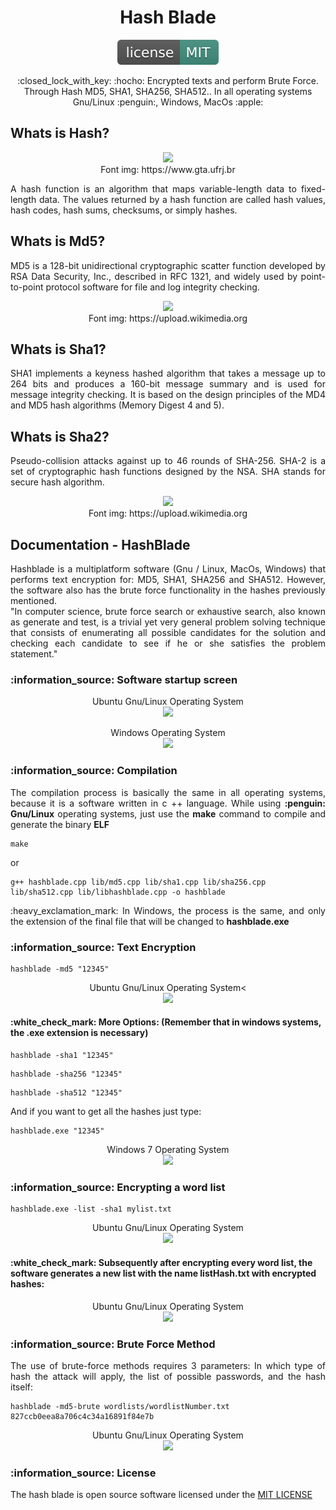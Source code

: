 <h1 align="center">Hash Blade</h1>
<p align="center">
  <img src="https://github.com/WalderlanSena/tagsGit/blob/master/licenseMIT.svg">
</p>
<p align="center">:closed_lock_with_key: :hocho: Encrypted texts and perform Brute Force. Through Hash MD5, SHA1, SHA256, SHA512.. In all operating systems Gnu/Linux :penguin:, Windows, MacOs :apple:</p>

<h2>Whats is Hash?</h2>
<p align="center">
  <img src="https://www.gta.ufrj.br/ensino/eel879/trabalhos_vf_2008_2/hugo/NotesImages/Topic10NotesImage3.jpg"><br>
  Font img: https://www.gta.ufrj.br
</p>
<p align="justify">A hash function is an algorithm that maps variable-length data to fixed-length data. The values returned by a hash function are called hash values, hash codes, hash sums, checksums, or simply hashes.</p>

<h2>Whats is Md5?</h2>
<p align="justify">MD5 is a 128-bit unidirectional cryptographic scatter function developed by RSA Data Security, Inc., described in RFC 1321, and widely used by point-to-point protocol software for file and log integrity checking.</p>
<p align="center">
  <img src="https://upload.wikimedia.org/wikipedia/commons/thumb/c/c8/CPT-Hashing-File-Transmission.svg/350px-CPT-Hashing-File-Transmission.svg.png"><br>Font img: https://upload.wikimedia.org</p>

<h2>Whats is Sha1?</h2>

<p align="justify">SHA1 implements a keyness hashed algorithm that takes a message up to 264 bits and produces a 160-bit message summary and is used for message integrity checking. It is based on the design principles of the MD4 and MD5 hash algorithms (Memory Digest 4 and 5).</p>

<h2>Whats is Sha2?</h2>

<p align="justify">Pseudo-collision attacks against up to 46 rounds of SHA-256. SHA-2 is a set of cryptographic hash functions designed by the NSA. SHA stands for secure hash algorithm.</p> 
<p align="center">
  <img src="https://upload.wikimedia.org/wikipedia/commons/thumb/7/7d/SHA-2.svg/400px-SHA-2.svg.png"><br>Font img: https://upload.wikimedia.org</p>

<h2>Documentation - HashBlade</h2>

<p align="justify"> Hashblade is a multiplatform software (Gnu / Linux, MacOs, Windows) that performs text encryption for: MD5, SHA1, SHA256 and SHA512. However, the software also has the brute force functionality in the hashes previously mentioned. <br>
"In computer science, brute force search or exhaustive search, also known as generate and test, is a trivial yet very general problem solving technique that consists of enumerating all possible candidates for the solution and checking each candidate to see if he or she satisfies the problem statement."
</p>

<h3>:information_source: Software startup screen</h3>

<p align="center">
  Ubuntu Gnu/Linux Operating System<br />
  <img src="https://github.com/WalderlanSena/hashblade/blob/master/src/hashbladeLinux.png">
</p>

<p align="center">
  Windows Operating System<br />
  <img src="https://github.com/WalderlanSena/hashblade/blob/master/src/hashbladewin.png">
</p>

<h3>:information_source: Compilation</h3>

<p align="justify">The compilation process is basically the same in all operating systems, because it is a software written in c ++ language. While using <b>:penguin: Gnu/Linux</b> operating systems, just use the <b>make</b> command to compile and generate the binary <b>ELF</b>
  
 ```shellscript  
 make
 ```
 or
  ```shellscript
 g++ hashblade.cpp lib/md5.cpp lib/sha1.cpp lib/sha256.cpp lib/sha512.cpp lib/libhashblade.cpp -o hashblade
 ```
 <p align="justify">:heavy_exclamation_mark: In Windows, the process is the same, and only the extension of the final file that will be changed to <b>hashblade.exe</b></p>


<h3>:information_source: Text Encryption</h3>

```shellscript
hashblade -md5 "12345"
```
<p align="center">
  Ubuntu Gnu/Linux Operating System<<br/>
  <img src="https://github.com/WalderlanSena/hashblade/blob/master/src/hashBladeMD5Linux.png">
</p>

<h4>:white_check_mark: More Options: (Remember that in windows systems, the .exe extension is necessary)</h4>

```shellscript
hashblade -sha1 "12345"
```

```shellscript
hashblade -sha256 "12345"
```

```shellscript
hashblade -sha512 "12345"
```

<p align="justify">And if you want to get all the hashes just type:</p>

```shellscript
hashblade.exe "12345"
```

<p align="center">
  Windows 7 Operating System<br/>
  <img src="https://github.com/WalderlanSena/hashblade/blob/master/src/HashBladeWinAll.png">
</p>

<h3>:information_source: Encrypting a word list</h3>

```shellscript
hashblade.exe -list -sha1 mylist.txt
```
<p align="center">
  Ubuntu Gnu/Linux Operating System<br/>
  <img src="https://github.com/WalderlanSena/hashblade/blob/master/src/HashBladeSha1ListLinux.png">
</p>

<h4>:white_check_mark: Subsequently after encrypting every word list, the software generates a new list with the name <b>listHash.txt</b> with encrypted hashes:</h4>

<p align="center">
  Ubuntu Gnu/Linux Operating System<br/>
  <img src="https://github.com/WalderlanSena/hashblade/blob/master/src/ListFinal.png">
</p>

<h3>:information_source: Brute Force Method</h3>

<p align="justify">The use of brute-force methods requires 3 parameters: In which type of hash the attack will apply, the list of possible passwords, and the hash itself:</p>

```shellscript
hashblade -md5-brute wordlists/wordlistNumber.txt 827ccb0eea8a706c4c34a16891f84e7b
```
<p align="center">
  Ubuntu Gnu/Linux Operating System<br/>
  <img src="https://github.com/WalderlanSena/hashblade/blob/master/src/HashBladeMd5BruteLinux.png">
</p>


<h3>:information_source: License</h3>

<p align="justify">The hash blade is open source software licensed under the <a href="https://github.com/WalderlanSena/hashblade/blob/master/LICENSE">MIT LICENSE</a></p>

